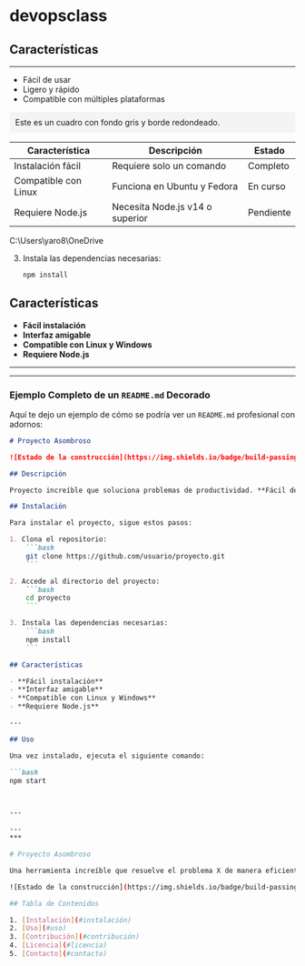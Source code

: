 # devopsclass

## Características

---
- Fácil de usar
- Ligero y rápido
- Compatible con múltiples plataformas

<div style="background-color: #f4f4f4; padding: 10px; border-radius: 5px;">
    Este es un cuadro con fondo gris y borde redondeado.
</div>

| Característica      | Descripción                    | Estado     |
|---------------------|--------------------------------|------------|
| Instalación fácil   | Requiere solo un comando      | Completo   |
| Compatible con Linux| Funciona en Ubuntu y Fedora   | En curso   |
| Requiere Node.js    | Necesita Node.js v14 o superior | Pendiente  |

C:\Users\yaro8\OneDrive



3. Instala las dependencias necesarias:
    ```bash
    npm install
    ```

## Características

- **Fácil instalación**
- **Interfaz amigable**
- **Compatible con Linux y Windows**
- **Requiere Node.js**

---


---

### Ejemplo Completo de un `README.md` Decorado

Aquí te dejo un ejemplo de cómo se podría ver un `README.md` profesional con adornos:

```markdown
# Proyecto Asombroso

![Estado de la construcción](https://img.shields.io/badge/build-passing-brightgreen)

## Descripción

Proyecto increíble que soluciona problemas de productividad. **Fácil de usar** y **rápido**. Ideal para personas que buscan eficiencia.

## Instalación

Para instalar el proyecto, sigue estos pasos:

1. Clona el repositorio:
    ```bash
    git clone https://github.com/usuario/proyecto.git
    ```

2. Accede al directorio del proyecto:
    ```bash
    cd proyecto
    ```

3. Instala las dependencias necesarias:
    ```bash
    npm install
    ```

## Características

- **Fácil instalación**
- **Interfaz amigable**
- **Compatible con Linux y Windows**
- **Requiere Node.js**

---

## Uso

Una vez instalado, ejecuta el siguiente comando:

```bash
npm start



---

---
***

# Proyecto Asombroso

Una herramienta increíble que resuelve el problema X de manera eficiente. Esta aplicación permite a los usuarios Y realizar tareas Z.

![Estado de la construcción](https://img.shields.io/badge/build-passing-brightgreen)

## Tabla de Contenidos

1. [Instalación](#instalación)
2. [Uso](#uso)
3. [Contribución](#contribución)
4. [Licencia](#licencia)
5. [Contacto](#contacto)
